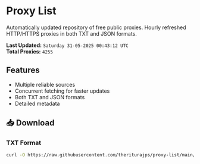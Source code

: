 # Proxy List

Automatically updated repository of free public proxies. Hourly refreshed HTTP/HTTPS proxies in both TXT and JSON formats.

**Last Updated:** `Saturday 31-05-2025 00:43:12 UTC`  
**Total Proxies:** `4255`

## Features
- Multiple reliable sources
- Concurrent fetching for faster updates
- Both TXT and JSON formats
- Detailed metadata

## 📥 Download

### TXT Format
```bash
curl -O https://raw.githubusercontent.com/theriturajps/proxy-list/main/proxies.txt